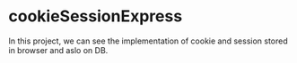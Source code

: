 # cookieSessionExpress
In this project, we can see the implementation of cookie and session stored in browser and aslo on DB.
